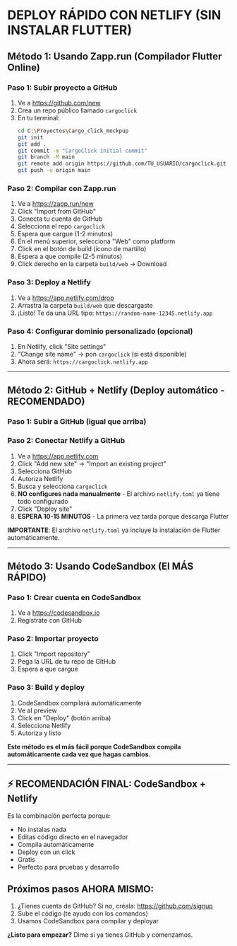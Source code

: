 # DEPLOY RÁPIDO CON NETLIFY (SIN INSTALAR FLUTTER)

## Método 1: Usando Zapp.run (Compilador Flutter Online)

### Paso 1: Subir proyecto a GitHub
1. Ve a https://github.com/new
2. Crea un repo público llamado `cargoclick`
3. En tu terminal:
   ```bash
   cd C:\Proyectos\Cargo_click_mockpup
   git init
   git add .
   git commit -m "CargoClick initial commit"
   git branch -M main
   git remote add origin https://github.com/TU_USUARIO/cargoclick.git
   git push -u origin main
   ```

### Paso 2: Compilar con Zapp.run
1. Ve a https://zapp.run/new
2. Click "Import from GitHub"
3. Conecta tu cuenta de GitHub
4. Selecciona el repo `cargoclick`
5. Espera que cargue (1-2 minutos)
6. En el menú superior, selecciona "Web" como platform
7. Click en el botón de build (ícono de martillo)
8. Espera a que compile (2-5 minutos)
9. Click derecho en la carpeta `build/web` → Download

### Paso 3: Deploy a Netlify
1. Ve a https://app.netlify.com/drop
2. Arrastra la carpeta `build/web` que descargaste
3. ¡Listo! Te da una URL tipo: `https://random-name-12345.netlify.app`

### Paso 4: Configurar dominio personalizado (opcional)
1. En Netlify, click "Site settings"
2. "Change site name" → pon `cargoclick` (si está disponible)
3. Ahora será: `https://cargoclick.netlify.app`

---

## Método 2: GitHub + Netlify (Deploy automático - RECOMENDADO)

### Paso 1: Subir a GitHub (igual que arriba)

### Paso 2: Conectar Netlify a GitHub
1. Ve a https://app.netlify.com
2. Click "Add new site" → "Import an existing project"
3. Selecciona GitHub
4. Autoriza Netlify
5. Busca y selecciona `cargoclick`
6. **NO configures nada manualmente** - El archivo `netlify.toml` ya tiene todo configurado
7. Click "Deploy site"
8. **ESPERA 10-15 MINUTOS** - La primera vez tarda porque descarga Flutter

**IMPORTANTE**: El archivo `netlify.toml` ya incluye la instalación de Flutter automáticamente.

---

## Método 3: Usando CodeSandbox (El MÁS RÁPIDO)

### Paso 1: Crear cuenta en CodeSandbox
1. Ve a https://codesandbox.io
2. Regístrate con GitHub

### Paso 2: Importar proyecto
1. Click "Import repository"
2. Pega la URL de tu repo de GitHub
3. Espera a que cargue

### Paso 3: Build y deploy
1. CodeSandbox compilará automáticamente
2. Ve al preview
3. Click en "Deploy" (botón arriba)
4. Selecciona Netlify
5. Autoriza y listo

**Este método es el más fácil porque CodeSandbox compila automáticamente cada vez que hagas cambios.**

---

## ⚡ RECOMENDACIÓN FINAL: CodeSandbox + Netlify

Es la combinación perfecta porque:
- No instalas nada
- Editas código directo en el navegador
- Compila automáticamente
- Deploy con un click
- Gratis
- Perfecto para pruebas y desarrollo

## Próximos pasos AHORA MISMO:

1. ¿Tienes cuenta de GitHub? Si no, créala: https://github.com/signup
2. Sube el código (te ayudo con los comandos)
3. Usamos CodeSandbox para compilar y deployar

**¿Listo para empezar?** Dime si ya tienes GitHub y comenzamos.
